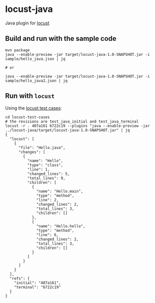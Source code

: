# locust-java

Java plugin for [locust](https://github.com/bugout-dev/locust)

## Build and run with the sample code

```shell
mvn package
java --enable-preview -jar target/locust-java-1.0-SNAPSHOT.jar -i sample/hello_java.json | jq

# or

java --enable-preview -jar target/locust-java-1.0-SNAPSHOT.jar -i sample/hello_java2.json | jq
```

## Run with `locust`

Using the [locust test cases](https://github.com/bugout-dev/locust-test-cases):

```shell
cd locust-test-cases
# the revisions are test_java_initial and test_java_terminal
locust -r . 407a161 6722c19 --plugins "java --enable-preview -jar ../locust-java/target/locust-java-1.0-SNAPSHOT.jar" | jq
{
  "locust": [
    {
      "file": "Hello.java",
      "changes": [
        {
          "name": "Hello",
          "type": "class",
          "line": 1,
          "changed_lines": 5,
          "total_lines": 9,
          "children": [
            {
              "name": "Hello.main",
              "type": "method",
              "line": 2,
              "changed_lines": 2,
              "total_lines": 3,
              "children": []
            },
            {
              "name": "Hello.hello",
              "type": "method",
              "line": 6,
              "changed_lines": 2,
              "total_lines": 3,
              "children": []
            }
          ]
        }
      ]
    }
  ],
  "refs": {
    "initial": "407a161",
    "terminal": "6722c19"
  }
}
```
